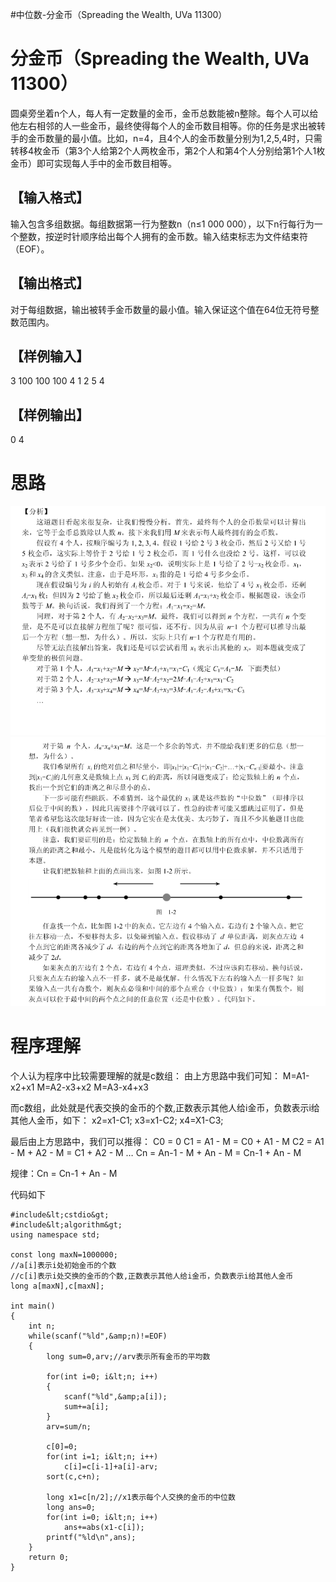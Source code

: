 #中位数-分金币（Spreading the Wealth, UVa 11300）
# 分金币（Spreading the Wealth, UVa 11300）

圆桌旁坐着n个人，每人有一定数量的金币，金币总数能被n整除。每个人可以给他左右相邻的人一些金币，最终使得每个人的金币数目相等。你的任务是求出被转手的金币数量的最小值。比如，n=4，且4个人的金币数量分别为1,2,5,4时，只需转移4枚金币（第3个人给第2个人两枚金币，第2个人和第4个人分别给第1个人1枚金币）即可实现每人手中的金币数目相等。

## 【输入格式】

输入包含多组数据。每组数据第一行为整数n（n≤1 000 000），以下n行每行为一个整数，按逆时针顺序给出每个人拥有的金币数。输入结束标志为文件结束符（EOF）。

## 【输出格式】

对于每组数据，输出被转手金币数量的最小值。输入保证这个值在64位无符号整数范围内。

## 【样例输入】

3 100 100 100 4 1 2 5 4

## 【样例输出】

0 4

# 思路

<img src="https://raw.githubusercontent.com/Double2hao/xujiajia_blog/main/img/1090.png" alt="这里写图片描述"> <img src="https://raw.githubusercontent.com/Double2hao/xujiajia_blog/main/img/1091.png" alt="这里写图片描述">

# 程序理解

个人认为程序中比较需要理解的就是c数组： 由上方思路中我们可知： M=A1-x2+x1 M=A2-x3+x2 M=A3-x4+x3

而c数组，此处就是代表交换的金币的个数,正数表示其他人给i金币，负数表示i给其他人金币，如下： x2=x1-C1; x3=x1-C2; x4=X1-C3;

最后由上方思路中，我们可以推得： C0 = 0 C1 = A1 - M = C0 + A1 - M C2 = A1 - M + A2 - M = C1 + A2 - M … Cn = An-1 - M + An - M = Cn-1 + An - M

规律：Cn = Cn-1 + An - M

代码如下

```
#include&lt;cstdio&gt;
#include&lt;algorithm&gt;
using namespace std;

const long maxN=1000000;
//a[i]表示i处初始金币的个数
//c[i]表示i处交换的金币的个数,正数表示其他人给i金币，负数表示i给其他人金币
long a[maxN],c[maxN];

int main()
{
    int n;
    while(scanf("%ld",&amp;n)!=EOF)
    {
        long sum=0,arv;//arv表示所有金币的平均数

        for(int i=0; i&lt;n; i++)
        {
            scanf("%ld",&amp;a[i]);
            sum+=a[i];
        }
        arv=sum/n;

        c[0]=0;
        for(int i=1; i&lt;n; i++)
            c[i]=c[i-1]+a[i]-arv;
        sort(c,c+n);

        long x1=c[n/2];//x1表示每个人交换的金币的中位数
        long ans=0;
        for(int i=0; i&lt;n; i++)
            ans+=abs(x1-c[i]);
        printf("%ld\n",ans);
    }
    return 0;
}


```